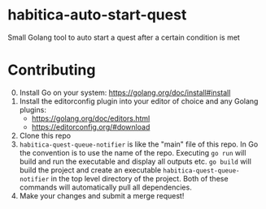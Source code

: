 # habitica-auto-start-quest
Small Golang tool to auto start a quest after a certain condition is met

# Contributing

0. Install Go on your system: https://golang.org/doc/install#install
1. Install the editorconfig plugin into your editor of choice and any Golang plugins:
    + https://golang.org/doc/editors.html
    + https://editorconfig.org/#download
2. Clone this repo
3. `habitica-quest-queue-notifier` is like the "main" file of this repo. In Go the convention is to use the name of the repo. Executing `go run` will build and run the executable and display all outputs etc. `go build` will build the project and create an executable `habitica-quest-queue-notifier` in the top level directory of the project. Both of these commands will automatically pull all dependencies.
4. Make your changes and submit a merge request!
